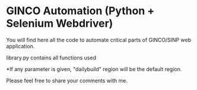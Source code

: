 # GINCO Automation (Python + Selenium Webdriver) 

You will find here all the code to automate critical parts of GINCO/SINP web application.

library.py contains all functions used  

*If any parameter is given, "dailybuild" region will be the default region.  

Please feel free to share your comments with me. 



